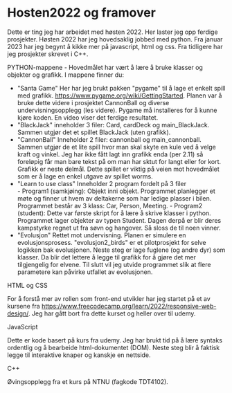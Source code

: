 # Hosten2022 og framover
Dette er ting jeg har arbeidet med høsten 2022. Her laster jeg opp ferdige prosjekter. Høsten 2022 har jeg hovedsaklig jobbed med python. Fra januar 2023 har jeg begynt å kikke mer på javascript, html og css. Fra tidligere har jeg prosjekter skrevet i C++. 

PYTHON-mappene - Hovedmålet har vært å lære å bruke klasser og objekter og grafikk. I mappene finner du:

- "Santa Game"
      Her har jeg brukt pakken "pygame" til å lage et enkelt spill med grafikk. https://www.pygame.org/wiki/GettingStarted. Planen var å bruke dette videre i prosjektet CannonBall og diverse undervisningsopplegg (les videre). Pygame må installeres for å kunne kjøre koden. En video viser det ferdige resultatet. 
- "BlackJack" 
      inneholder 3 filer: Card, cardDeck og main_BlackJack. Sammen utgjør det et spillet BlackJack (uten grafikk). 
- "CannonBall"
      Inneholder 2 filer: cannonball og main_cannonball. Sammen utgjør de et lite spill hvor man skal skyte en kule ved å velge kraft og vinkel. 
      Jeg har ikke fått lagt inn grafikk enda (per 2.11) så foreløpig får man bare tekst på om man har sktut for langt eller for kort. Grafikk er neste delmål.
      Dette spillet er viktig på veien mot hovedmålet som er å lage en enkel utgave av spillet worms. 
- "Learn to use class"
      Inneholder 2 program fordelt på 3 filer     
      - Program1 (samkjøing): Objekt inni objekt. Programmet planlegger et møte og finner ut hvem av deltakerne som har ledige plasser i bilen. 
      Programmet består av 3 klass: Car, Person, Meeting.
      - Program2 (student): Dette var første skript for å lære å skrive klasser i python. Programmet lager objekter av typen Student. Dagen derpå er blir deres 
      kampstyrke regnet ut fra søvn og hangover. Så sloss de til noen vinner. 
- "Evolusjon"
      Rettet mot undervisning. Planen er simulere en evolusjonsprosess. "evolusjon2_birds" er et pilotprosjekt for selve logikken bak evolusjonen. Neste steg er lage fuglene (og andre dyr) som klasser. Da blir det lettere å legge til grafikk for å gjøre det mer tilgjengelig for elvene. Til slutt vil jeg utvide programmet slik at flere parametere kan påvirke utfallet av evolusjonen. 
 
HTML og CSS

For å forstå mer av rollen som front-end utvikler har jeg startet på et av kursene fra https://www.freecodecamp.org/learn/2022/responsive-web-design/. Jeg har gått bort fra dette kurset og heller over til udemy.

JavaScript

Dette er kode basert på kurs fra udemy. Jeg har brukt tid på å lære syntaks ordentlig og å bearbeide html-dokumentet (DOM). Neste steg blir å faktisk legge til interaktive knaper og kanskje en nettside. 

C++

Øvingsopplegg fra et kurs på NTNU (fagkode TDT4102).


     
      
